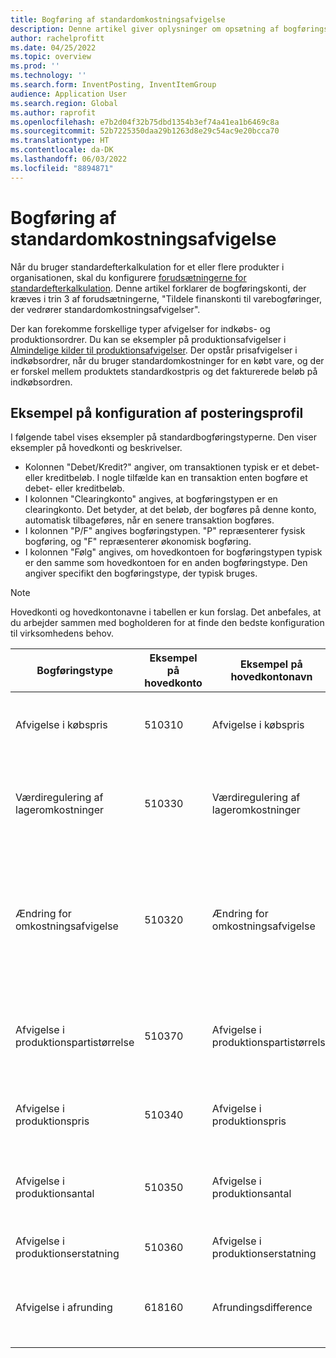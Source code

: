 ```yaml
---
title: Bogføring af standardomkostningsafvigelse
description: Denne artikel giver oplysninger om opsætning af bogføringsprofiler for standardefterkalkulation.
author: rachelprofitt
ms.date: 04/25/2022
ms.topic: overview
ms.prod: ''
ms.technology: ''
ms.search.form: InventPosting, InventItemGroup
audience: Application User
ms.search.region: Global
ms.author: raprofit
ms.openlocfilehash: e7b2d04f32b75dbd1354b3ef74a41ea1b6469c8a
ms.sourcegitcommit: 52b7225350daa29b1263d8e29c54ac9e20bcca70
ms.translationtype: HT
ms.contentlocale: da-DK
ms.lasthandoff: 06/03/2022
ms.locfileid: "8894871"
---
```

# <a name="standard-cost-variance-posting"></a>Bogføring af standardomkostningsafvigelse

Når du bruger standardefterkalkulation for et eller flere produkter i organisationen, skal du konfigurere [forudsætningerne for standardefterkalkulation](/supply-chain/cost-management/prerequisites-standard-costs.md). Denne artikel forklarer de bogføringskonti, der kræves i trin 3 af forudsætningerne, "Tildele finanskonti til varebogføringer, der vedrører standardomkostningsafvigelser".

Der kan forekomme forskellige typer afvigelser for indkøbs- og produktionsordrer. Du kan se eksempler på produktionsafvigelser i [Almindelige kilder til produktionsafvigelser](/supply-chain/cost-management/common-sources-of-production-variances.md). Der opstår prisafvigelser i indkøbsordrer, når du bruger standardomkostninger for en købt vare, og der er forskel mellem produktets standardkostpris og det fakturerede beløb på indkøbsordren.

## <a name="sample-posting-profile-configuration"></a>Eksempel på konfiguration af posteringsprofil

I følgende tabel vises eksempler på standardbogføringstyperne. Den viser eksempler på hovedkonti og beskrivelser.

- Kolonnen "Debet/Kredit?" angiver, om transaktionen typisk er et debet- eller kreditbeløb. I nogle tilfælde kan en transaktion enten bogføre et debet- eller kreditbeløb.
- I kolonnen "Clearingkonto" angives, at bogføringstypen er en clearingkonto. Det betyder, at det beløb, der bogføres på denne konto, automatisk tilbageføres, når en senere transaktion bogføres.
- I kolonnen "P/F" angives bogføringstypen. "P" repræsenterer fysisk bogføring, og "F" repræsenterer økonomisk bogføring.
- I kolonnen "Følg" angives, om hovedkontoen for bogføringstypen typisk er den samme som hovedkontoen for en anden bogføringstype. Den angiver specifikt den bogføringstype, der typisk bruges.

> [!NOTE]
> Hovedkonti og hovedkontonavne i tabellen er kun forslag. Det anbefales, at du arbejder sammen med bogholderen for at finde den bedste konfiguration til virksomhedens behov.

| Bogføringstype | Eksempel på hovedkonto | Eksempel på hovedkontonavn | Kontotype | Debet/Kredit? | Clearingkonto | P/F | Følg | Beskrivende tekst |
|--------------|----------------------|---------------------------|--------------|---------------|------------------|-----|--------|-------------|
| Afvigelse i købspris | 510310 | Afvigelse i købspris | Udgift | Enten | Nej | F | Ikke relevant | Denne konto bruges, når der er en afvigelse mellem købsprisen og standardkostprisen på en indkøbsordre. |
| Værdiregulering af lageromkostninger | 510330 | Værdiregulering af lageromkostninger | Udgift | Enten | Nej | F | Ikke relevant | Denne konto bruges, når der aktiveres en ny efterkalkulationsversion for en standardomkostningsvare for at værdiregulere lagerbeholdningen. |
| Ændring for omkostningsafvigelse | 510320 | Ændring for omkostningsafvigelse | Udgift | Enten | Nej | F | Ikke relevant | Denne konto bruges, når der er forskel på standardomkostninger mellem lokationer, eller når en vare returneres, og der er en ændring mellem den oprindelige standardkostpris og den aktuelle standardomkostning for et produkt. |
| Afvigelse i produktionspartistørrelse | 510370 | Afvigelse i produktionspartistørrelse | Udgift | Enten | Nej | F | Ikke relevant | Denne konto bruges, når der er forskelle mellem beregningsgrundlaget for styklisterne og det faktiske antal for omkostningsberegningen til produktionsordren. |
| Afvigelse i produktionspris | 510340 | Afvigelse i produktionspris | Udgift | Enten | Nej | F | Ikke relevant | Denne konto bruges, når der er prisforskelle mellem forkalkuleret omkostning og de faktiske omkostninger for en produktionsordre. |
| Afvigelse i produktionsantal | 510350 | Afvigelse i produktionsantal | Udgift | Enten | Nej | F | Ikke relevant | Denne konto bruges, når der er antalsforskelle mellem forkalkuleret omkostning og de faktiske omkostninger for en produktionsordre. |
| Afvigelse i produktionserstatning | 510360 | Afvigelse i produktionserstatning | Udgift | Enten | Nej | F | Ikke relevant | Denne konto bruges, når der er uventet forbrug på en produktionsordre. |
| Afvigelse i afrunding | 618160 | Afrundingsdifference | Udgift | Enten | Nej | F | Ikke relevant | Denne konto bruges, hvis der er en afrundingsdifference, når produktionsomkostningerne beregnes ud fra standardomkostningerne. |
